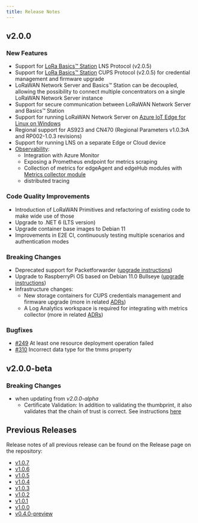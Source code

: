 ```yaml
---
title: Release Notes
---
```


## v2.0.0

### New Features

- Support for [LoRa Basics™ Station](https://github.com/lorabasics/basicstation)
LNS Protocol (v2.0.5)
- Support for [LoRa Basics™ Station](https://github.com/lorabasics/basicstation)
CUPS Protocol (v2.0.5) for credential management and firmware upgrade
- LoRaWAN Network Server and Basics™ Station can be decoupled, allowing the
possibility to connect multiple concentrators on a single LoRaWAN Network Server
instance
- Support for secure communication between LoRaWAN Network Server and Basics™
Station
- Support for running LoRaWAN Network Server on [Azure IoT Edge for Linux on
Windows](https://docs.microsoft.com/en-us/azure/iot-edge/iot-edge-for-linux-on-windows?view=iotedge-2018-06)
- Regional support for AS923 and CN470 (Regional Parameters v1.0.3rA and
RP002-1.0.3 revisions)
- Support for running LNS on a separate Edge or Cloud device
- [Observability](./user-guide/observability.md):
  - Integration with Azure Monitor
  - Exposing a Prometheus endpoint for metrics scraping
  - Collection of metrics for edgeAgent and edgeHub modules with [Metrics collector module](https://docs.microsoft.com/en-us/azure/iot-edge/how-to-collect-and-transport-metrics?view=iotedge-2020-11&tabs=iothub)
  - distributed tracing

### Code Quality Improvements

- Introduction of LoRaWAN Primitives and refactoring of existing code to make
wide use of those
- Upgrade to .NET 6 (LTS version)
- Upgrade container base images to Debian 11
- Improvements in E2E CI, continuously testing multiple scenarios and
authentication modes

### Breaking Changes

- Deprecated support for Packetforwarder ([upgrade instructions](user-guide/pkt-fwd-to-station.md))
- Upgrade to RaspberryPi OS based on Debian 11.0 Bullseye ([upgrade instructions](user-guide/upgrade.md#upgrading-to-raspberry-pi-os-bullseye))
- Infrastructure changes:
  - New storage containers for CUPS credentials management and firmware upgrade
  (more in related [ADRs](adr/008_CUPS_firmware_upgrade.md))
  - A Log Analytics workspace is required for integrating with metrics collector
  (more in related [ADRs](adr/005_observability.md))

### Bugfixes

- [#249](https://github.com/Azure/iotedge-lorawan-starterkit/issues/249)
At least one resource deployment operation failed
- [#310](https://github.com/Azure/iotedge-lorawan-starterkit/issues/310)
Incorrect data type for the tmms property

## v2.0.0-beta

### Breaking Changes

- when updating from *v2.0.0-alpha*
  - Certificate Validation: In addition to validating the thumbprint, it also
  validates that the chain of trust is correct. See instructions [here](user-guide/station-authentication-modes.md#changing-client-certificate-mode-in-lorawan-network-server-module-and-trusting-certificate-chain)

## Previous Releases

Release notes of all previous release can be found on the Release page on the repository:

- [v1.0.7](https://github.com/Azure/iotedge-lorawan-starterkit/releases/tag/v1.0.7)
- [v1.0.6](https://github.com/Azure/iotedge-lorawan-starterkit/releases/tag/v1.0.6)
- [v1.0.5](https://github.com/Azure/iotedge-lorawan-starterkit/releases/tag/v1.0.5)
- [v1.0.4](https://github.com/Azure/iotedge-lorawan-starterkit/releases/tag/v1.0.4)
- [v1.0.3](https://github.com/Azure/iotedge-lorawan-starterkit/releases/tag/v1.0.3)
- [v1.0.2](https://github.com/Azure/iotedge-lorawan-starterkit/releases/tag/v1.0.2)
- [v1.0.1](https://github.com/Azure/iotedge-lorawan-starterkit/releases/tag/v1.0.1)
- [v1.0.0](https://github.com/Azure/iotedge-lorawan-starterkit/releases/tag/v1.0.0)
- [v0.4.0-preview](https://github.com/Azure/iotedge-lorawan-starterkit/releases/tag/v0.4.0-preview)
